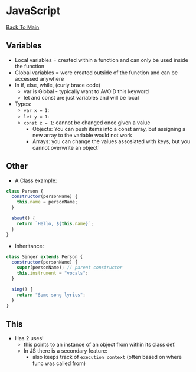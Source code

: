 # JavaScript
[Back To Main](../README.md)

## Variables
* Local variables = created within a function and can only be used inside the function
* Global variables = were created outside of the function and can be accessed anywhere
* In if, else, while, (curly brace code)
  * var is Global - typically want to AVOID this keyword
  * let and const are just variables and will be local
* Types:
  * `var x = 1`:
  * `let y = 1`:
  * `const z = 1`: cannot be changed once given a value
    * Objects: You can push items into a const array, but assigning a new array to the variable would not work
    * Arrays: you can change the values assosiated with keys, but you cannot overwrite an object`

## Other

* A Class example:
```JavaScript
class Person {
  constructor(personName) {
    this.name = personName;
  }

  about() {
    return `Hello, ${this.name}`;
  }
}
```

* Inheritance:
```JavaScript
class Singer extends Person {
  constructor(personName) {
    super(personName); // parent constructor
    this.instrument = "vocals";
  }

  sing() {
    return "Some song lyrics";
  }
}
```

## This
* Has 2 uses!
  * this points to an instance of an object from within its class def.
  * In JS there is a secondary feature:
    * also keeps track of `execution context` (often based on where func was called from)
